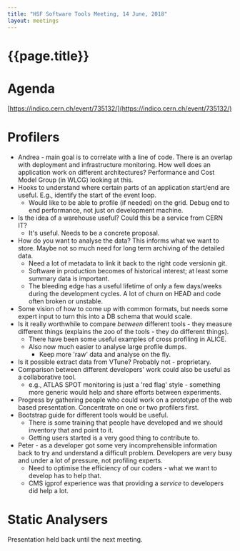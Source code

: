 ```yaml
---
title: "HSF Software Tools Meeting, 14 June, 2018"
layout: meetings
---
```


# {{page.title}}

# Agenda

[https://indico.cern.ch/event/735132/](https://indico.cern.ch/event/735132/)

# Profilers

- Andrea - main goal is to correlate with a line of code. There is an overlap
  with deployment and infrastructure monitoring. How well does an application
  work on different architectures? Performance and Cost Model Group (in WLCG)
  looking at this.
- Hooks to understand where certain parts of an application start/end are
  useful. E.g., identify the start of the event loop.
  - Would like to be able to profile (if needed) on the grid. Debug end to end
    performance, not just on development machine.
- Is the idea of a warehouse useful? Could this be a service from CERN IT?
  - It's useful. Needs to be a concrete proposal.
- How do you want to analyse the data? This informs what we want to store. Maybe
  not so much need for long term archiving of the detailed data.
  - Need a lot of metadata to link it back to the right code versionin git.
  - Software in production becomes of historical interest; at least some summary
    data is important.
  - The bleeding edge has a useful lifetime of only a few days/weeks during the
    development cycles. A lot of churn on HEAD and code often broken or
    unstable.
- Some vision of how to come up with common formats, but needs some expert input
  to turn this into a DB schema that would scale.
- Is it really worthwhile to compare _between_ different tools - they measure
  different things (explains the zoo of the tools - they do different things).
  - There have been some useful examples of cross profiling in ALICE.
  - Also now much easier to analyse large profile dumps.
    - Keep more 'raw' data and analyse on the fly.
- Is it possible extract data from VTune? Probably not - proprietary.
- Comparison between different developers' work could also be useful as a
  collaborative tool.
  - e.g., ATLAS SPOT monitoring is just a 'red flag' style - something more
    generic would help and share efforts between experiments.
- Progress by gathering people who could work on a prototype of the web based
  presentation. Concentrate on one or two profilers first.
- Bootstrap guide for different tools would be useful.
  - There is some training that people have developed and we should inventory
    that and point to it.
  - Getting users started is a very good thing to contribute to.
- Peter - as a developer got some very incomprehensible information back to try
  and understand a difficult problem. Developers are very busy and under a lot
  of pressure, not profiling experts.
  - Need to optimise the efficiency of our coders - what we want to develop has
    to help that.
  - CMS igprof experience was that providing a _service_ to developers did help
    a lot.

# Static Analysers

Presentation held back until the next meeting.
